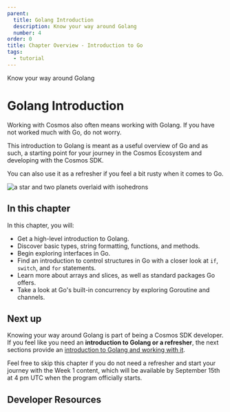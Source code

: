 ```yaml
---
parent:
  title: Golang Introduction
  description: Know your way around Golang
  number: 4
order: 0
title: Chapter Overview - Introduction to Go
tags:
  - tutorial
---
```


<div class="tm-overline tm-rf-1 tm-lh-title tm-medium tm-muted">Know your way around Golang</div>
<h1 class="mt-4 mb-6">Golang Introduction</h1>

Working with Cosmos also often means working with Golang. If you have not worked much with Go, do not worry.

This introduction to Golang is meant as a useful overview of Go and as such, a starting point for your journey in the Cosmos Ecosystem and developing with the Cosmos SDK.

You can also use it as a refresher if you feel a bit rusty when it comes to Go.

![a star and two planets overlaid with isohedrons](/lp-images/go-lp.svg)

## In this chapter

<HighlightBox type="learning">

In this chapter, you will:

* Get a high-level introduction to Golang.
* Discover basic types, string formatting, functions, and methods.
* Begin exploring interfaces in Go.
* Find an introduction to control structures in Go with a closer look at `if`, `switch`, and `for` statements.
* Learn more about arrays and slices, as well as standard packages Go offers.
* Take a look at Go's built-in concurrency by exploring Goroutine and channels.

</HighlightBox>

<card-module/>

## Next up

Knowing your way around Golang is part of being a Cosmos SDK developer. If you feel like you need an **introduction to Golang or a refresher**, the next sections provide an [introduction to Golang and working with it](./1-install.md).

Feel free to skip this chapter if you do not need a refresher and start your journey with the Week 1 content, which will be available by September 15th at 4 pm UTC when the program officially starts.

## Developer Resources

<div v-for="resource in $themeConfig.resources">
  <Resource
    :title="resource.title"
    :description="resource.description"
    :links="resource.links"
    :image="resource.image"
    :large="true"
  />
  <br/>
</div>
